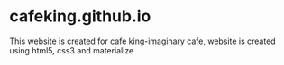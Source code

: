 # cafeking.github.io
This website is created for cafe king-imaginary cafe, website is created using html5, css3 and materialize 
